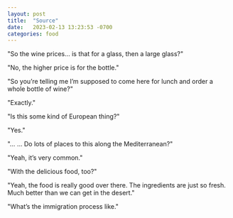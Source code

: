 ```yaml
---
layout: post
title:  "Source"
date:   2023-02-13 13:23:53 -0700
categories: food
---
```

"So the wine prices… is that for a glass, then a large glass?"

"No, the higher price is for the bottle."

"So you’re telling me I’m supposed to come here for lunch and order a whole bottle of wine?"

"Exactly."

"Is this some kind of European thing?"

"Yes."

"… … Do lots of places to this along the Mediterranean?"

"Yeah, it’s very common."

"With the delicious food, too?"

"Yeah, the food is really good over there. The ingredients are just so fresh. Much better than we can get in the desert."

"What’s the immigration process like."
